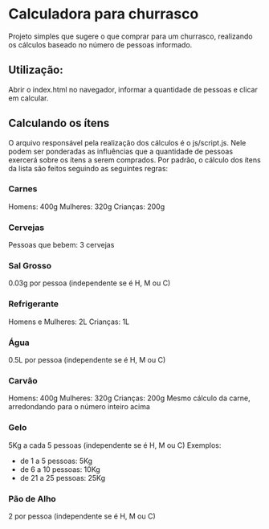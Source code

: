 # Calculadora para churrasco
Projeto simples que sugere o que comprar para um churrasco, realizando os cálculos baseado no número de pessoas informado.

## Utilização:
Abrir o index.html no navegador, informar a quantidade de pessoas e clicar em calcular.

## Calculando os ítens
O arquivo responsável pela realização dos cálculos é o js/script.js. Nele podem ser ponderadas as influências que a quantidade de pessoas exercerá sobre os ítens a serem comprados. Por padrão, o cálculo dos ítens da lista são feitos seguindo as seguintes regras:

### Carnes
Homens: 400g
Mulheres: 320g
Crianças: 200g

### Cervejas
Pessoas que bebem: 3 cervejas

### Sal Grosso
0.03g por pessoa (independente se é H, M ou C)

### Refrigerante
Homens e Mulheres: 2L
Crianças: 1L

### Água
0.5L por pessoa (independente se é H, M ou C)

### Carvão
Homens: 400g
Mulheres: 320g
Crianças: 200g
Mesmo cálculo da carne, arredondando para o número inteiro acima

### Gelo
5Kg a cada 5 pessoas (independente se é H, M ou C)
Exemplos:
 - de 1 a 5 pessoas: 5Kg
 - de 6 a 10 pessoas: 10Kg
 - de 21 a 25 pessoas: 25Kg

### Pão de Alho
2 por pessoa (independente se é H, M ou C)
